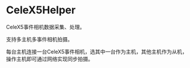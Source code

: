 # CeleX5Helper
CeleX5事件相机数据采集、处理。

支持多主机多事件相机拍摄。

每台主机连接一台CeleX5事件相机，选其中一台作为主机，其他主机作为从机，操作主机即可通过网络实现同步拍摄。
